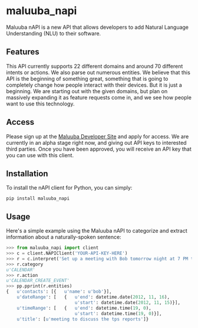 maluuba_napi
===========

Maluuba nAPI is a new API that allows developers to add Natural Language Understanding (NLU)
to their software.

Features
--------

This API currently supports 22 different domains and around 70 different intents or actions.
We also parse out numerous entities. We believe that this API is the beginning of something great,
something that is going to completely change how people interact with their devices. But it is
just a beginning. We are starting out with the given domains, but plan on massively expanding it as
feature requests come in, and we see how people want to use this technology.

Access
------

Please sign up at the [Maluuba Developer Site](http://developer.maluuba.com) and apply for access.
We are currently in an alpha stage right now, and giving out API keys to interested third parties.
Once you have been approved, you will receive an API key that you can use with this client.

Installation
------------

To install the nAPI client for Python, you can simply:

```
pip install maluuba_napi
```

Usage
-----

Here's a simple example using the Maluuba nAPI to categorize and extract information about a
naturally-spoken sentence:

```python
>>> from maluuba_napi import client
>>> c = client.NAPIClient('YOUR-API-KEY-HERE')
>>> r = c.interpret('Set up a meeting with Bob tomorrow night at 7 PM to discuss the TPS reports')
>>> r.category
u'CALENDAR'
>>> r.action
u'CALENDAR_CREATE_EVENT'
>>> pp.pprint(r.entities)
{   u'contacts': [{   u'name': u'bob'}],
    u'dateRange': [   {   u'end': datetime.date(2012, 11, 16),
                          u'start': datetime.date(2012, 11, 15)}],
    u'timeRange': [   {   u'end': datetime.time(19, 0),
                          u'start': datetime.time(19, 0)}],
    u'title': [u'meeting to discuss the tps reports']}
```